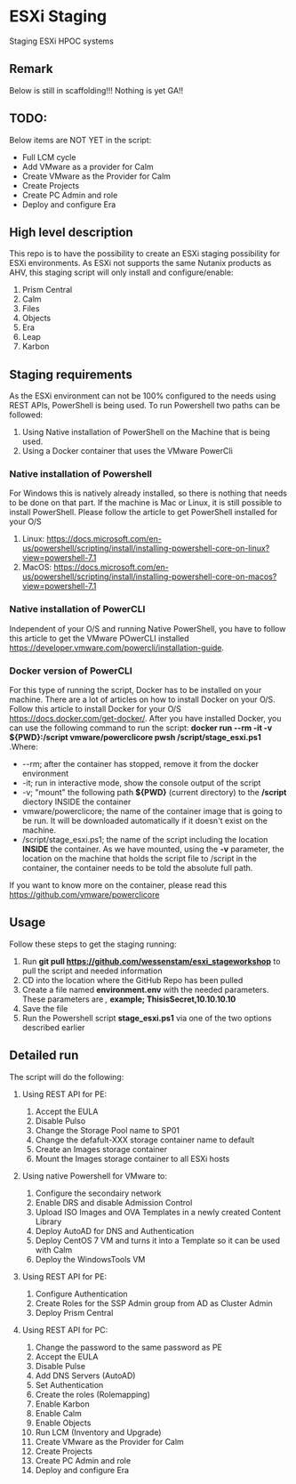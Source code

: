 # ESXi Staging
Staging ESXi HPOC systems

## Remark
Below is still in scaffolding!!! Nothing is yet GA!!

## TODO:
Below items are NOT YET in the script:
- Full LCM cycle
- Add VMware as a provider for Calm
- Create VMware as the Provider for Calm
- Create Projects
- Create PC Admin and role
- Deploy and configure Era


## High level description
This repo is to have the possibility to create an ESXi staging possibility for ESXi environments.
As ESXi not supports the same Nutanix products as AHV, this staging script will only install and configure/enable:
1. Prism Central
2. Calm
3. Files
4. Objects
5. Era
6. Leap
7. Karbon

## Staging requirements
As the ESXi environment can not be 100% configured to the needs using REST APIs, PowerShell is being used. To run Powershell two paths can be followed:

1. Using Native installation of PowerShell on the Machine that is being used.
2. Using a Docker container that uses the VMware PowerCli

### Native installation of Powershell
For Windows this is natively already installed, so there is nothing that needs to be done on that part. 
If the machine is Mac or Linux, it is still possible to install PowerShell. Please follow the article to get PowerShell installed for your O/S

1. Linux: https://docs.microsoft.com/en-us/powershell/scripting/install/installing-powershell-core-on-linux?view=powershell-7.1
2. MacOS: https://docs.microsoft.com/en-us/powershell/scripting/install/installing-powershell-core-on-macos?view=powershell-7.1

### Native installation of PowerCLI
Independent of your O/S and running Native PowerShell, you have to follow this article to get the VMware POwerCLI installed https://developer.vmware.com/powercli/installation-guide. 

### Docker version of PowerCLI
For this type of running the script, Docker has to be installed on your machine. There are a lot of articles on how to install Docker on your O/S. Follow this article to install Docker for your O/S https://docs.docker.com/get-docker/. After you have installed Docker, you can use the following command to run the script: **docker run --rm -it -v ${PWD}:/script vmware/powerclicore pwsh /script/stage_esxi.ps1** .Where:

- --rm; after the container has stopped, remove it from the docker environment
- -it; run in interactive mode, show the console output of the script
- -v; "mount" the following path **${PWD}** (current directory) to the **/script** diectory INSIDE the container
- vmware/powerclicore; the name of the container image that is going to be run. It will be downloaded automatically if it doesn't exist on the machine.
- /script/stage_esxi.ps1; the name of the script including the location **INSIDE** the container. As we have mounted, using the **-v** parameter, the location on the machine that holds the script file to /script in the container, the container needs to be told the absolute full path.

If you want to know more on the container, please read this https://github.com/vmware/powerclicore
## Usage
Follow these steps to get the staging running:

1. Run **git pull https://github.com/wessenstam/esxi_stageworkshop** to pull the script and needed information
2. CD into the location where the GitHub Repo has been pulled
3. Create a file named **environment.env** with the needed parameters. These parameters are *<PE password>,<IP address of the PE instance>* **example; ThisisSecret,10.10.10.10**
4. Save the file
4. Run the Powershell script **stage_esxi.ps1** via one of the two options described earlier

## Detailed run
The script will do the following:
1. Using REST API for PE:

   1. Accept the EULA
   2. Disable Pulso
   3. Change the Storage Pool name to SP01
   4. Change the defafult-XXX storage container name to default
   5. Create an Images storage container
   6. Mount the Images storage container to all ESXi hosts

2. Using native Powershell for VMware to:

   1. Configure the secondairy network
   2. Enable DRS and disable Admission Control
   3. Upload ISO Images and OVA Templates in a newly created Content Library
   4. Deploy AutoAD for DNS and Authentication
   5. Deploy CentOS 7 VM and turns it into a Template so it can be used with Calm
   6. Deploy the WindowsTools VM

3. Using REST API for PE:

   1. Configure Authentication
   2. Create Roles for the SSP Admin group from AD as Cluster Admin
   3. Deploy Prism Central

4. Using REST API for PC:
   
   1. Change the password to the same password as PE
   2. Accept the EULA
   3. Disable Pulse
   4. Add DNS Servers (AutoAD)
   5. Set Authentication
   6. Create the roles (Rolemapping)
   7. Enable Karbon
   8. Enable Calm
   9. Enable Objects
   10. Run LCM (Inventory and Upgrade)
   11. Create VMware as the Provider for Calm
   12. Create Projects
   13. Create PC Admin and role
   14. Deploy and configure Era
